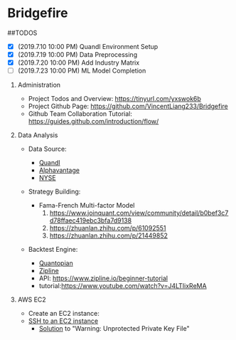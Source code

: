 # Bridgefire

##TODOS
- [x] \(2019.7.10 10:00 PM) Quandl Environment Setup
- [x] \(2019.7.19 10:00 PM) Data Preprocessing
- [x] \(2019.7.20 10:00 PM) Add Industry Matrix
- [ ] \(2019.7.23 10:00 PM) ML Model Completion

1. Administration
    - Project Todos and Overview: https://tinyurl.com/yxswok6b
    - Project Github Page: https://github.com/VincentLiang233/Bridgefire
    - Github Team Collaboration Tutorial: https://guides.github.com/introduction/flow/

2. Data Analysis
    - Data Source:
        - [Quandl](https://www.quandl.com/)
        - [Alphavantage](https://www.alphavantage.co/)
	    - [NYSE](https://www.intercontinentalexchange.com/index)

    - Strategy Building:
        - Fama-French Multi-factor Model
            1. https://www.joinquant.com/view/community/detail/b0bef3c7d78ffaec419ebc3bfa7d9138
            2. https://zhuanlan.zhihu.com/p/61092551
            3. https://zhuanlan.zhihu.com/p/21449852

    - Backtest Engine:
        - [Quantopian](https://www.quantopian.com/)
        - [Zipline](https://github.com/quantopian/Zipline)
        - API: https://www.zipline.io/beginner-tutorial
        - tutorial:https://www.youtube.com/watch?v=J4LTIixReMA

3. AWS EC2
    - Create an EC2 instance:
    - [SSH to an EC2 instance](https://docs.aws.amazon.com/AWSEC2/latest/UserGuide/AccessingInstancesLinux.html)
        - [Solution](https://forums.aws.amazon.com/thread.jspa?messageID=395633) to "Warning: Unprotected Private Key File"

